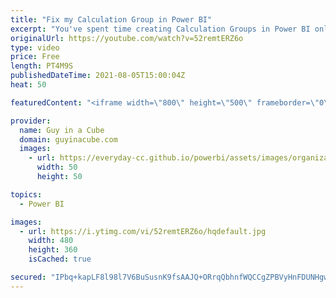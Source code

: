 ```yaml
---
title: "Fix my Calculation Group in Power BI"
excerpt: "You've spent time creating Calculation Groups in Power BI only to find that they don't work. What's up with that? Patrick may be your only hope.   Calculation Groups Documentation: https://docs.microsoft.com/analysis-services/tabular-models/calculation-groups  📢 Become a member: https://guyinacu.be/membership"
originalUrl: https://youtube.com/watch?v=52remtERZ6o
type: video
price: Free
length: PT4M9S
publishedDateTime: 2021-08-05T15:00:04Z
heat: 50

featuredContent: "<iframe width=\"800\" height=\"500\" frameborder=\"0\" src=\"https://www.youtube.com/embed/52remtERZ6o\" allow=\"accelerometer; autoplay; encrypted-media; gyroscope; picture-in-picture\" allowfullscreen></iframe>"

provider:
  name: Guy in a Cube
  domain: guyinacube.com
  images:
    - url: https://everyday-cc.github.io/powerbi/assets/images/organizations/guyinacube.com-50x50.jpg
      width: 50
      height: 50

topics:
  - Power BI

images:
  - url: https://i.ytimg.com/vi/52remtERZ6o/hqdefault.jpg
    width: 480
    height: 360
    isCached: true

secured: "IPbq+kapLF8l98l7V6BuSusnK9fsAAJQ+ORrqQbhnfWQCCgZPBVyHnFDUNHgwjmPH+UiVYiKdjnrJvCV7b0zritvElZqRE3gyW7fnyDhL2J3CCmsFiutMS5Sq2QKEQ3/kc2NDrmmKl5P9IKwBRBfBzW2t6t2STbp+paFj6d1gqJPYEXIACejiCYCVeqQzrsjZz4Gxb1GgdN25qqpv7DnRLzM/q1EiO/NWz26Pewo+ymOVr/Lhij519fdE0wqQ15PYy51ENwHf+7VQpfLL0XuCfYiRAnjqPJQw6PsOwsCEisk8xcUO3l9Jd+lDj+3k5KD3aS2J/G6Ll03ZkVJav4yMYf/LmIYeoqqiHgHc/ar3BgpkQDBeRGkPrd4H+dGIwzKw0489cL6WVRrR5EQCStvajytuKdwBT9nybTD1LgVb0Y=;BAReilai6mgwcMCqPFRaFA=="
---
```



